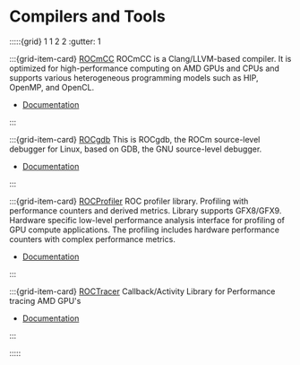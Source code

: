 # Compilers and Tools

:::::{grid} 1 1 2 2
:gutter: 1

:::{grid-item-card} [ROCmCC](https://rocmdocs.amd.com/projects/ROCmCC/en/latest/)
ROCmCC is a Clang/LLVM-based compiler. It is optimized for high-performance computing on AMD GPUs and CPUs and supports various heterogeneous programming models such as HIP, OpenMP, and OpenCL.

- [Documentation](https://rocmdocs.amd.com/projects/ROCmCC/en/latest/)

:::

:::{grid-item-card} [ROCgdb](https://rocmdocs.amd.com/projects/ROCgdb/en/latest/)
This is ROCgdb, the ROCm source-level debugger for Linux, based on GDB, the GNU source-level debugger.

- [Documentation](https://rocmdocs.amd.com/projects/ROCgdb/en/latest/)

:::

:::{grid-item-card} [ROCProfiler](https://rocmdocs.amd.com/projects/rocprofiler/en/latest/)
ROC profiler library. Profiling with performance counters and derived metrics. Library supports GFX8/GFX9. Hardware specific low-level performance analysis interface for profiling of GPU compute applications. The profiling includes hardware performance counters with complex performance metrics.

- [Documentation](https://rocmdocs.amd.com/projects/rocprofiler/en/latest/)

:::

:::{grid-item-card} [ROCTracer](https://rocmdocs.amd.com/projects/roctracer/en/latest/)
Callback/Activity Library for Performance tracing AMD GPU's

- [Documentation](https://rocmdocs.amd.com/projects/roctracer/en/latest/)

:::

:::::
